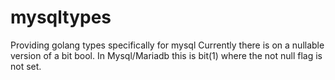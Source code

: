 # mysqltypes
Providing golang types specifically for mysql
Currently there is on a nullable version of a bit bool. In Mysql/Mariadb this is bit(1) where the not null flag is not set.
